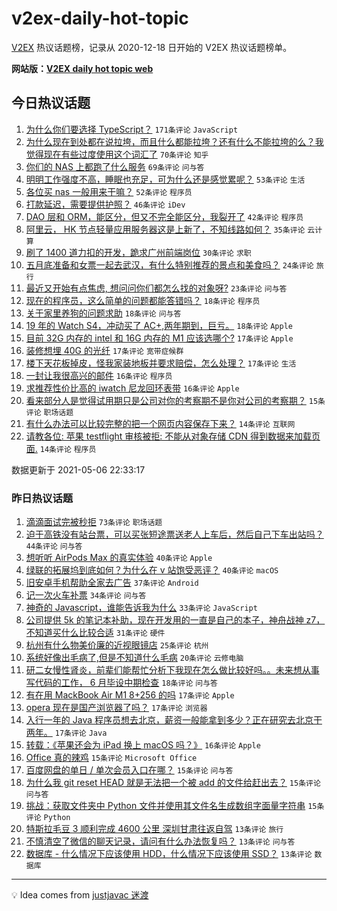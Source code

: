 # v2ex-daily-hot-topic

[V2EX](https://www.v2ex.com/) 热议话题榜，记录从 2020-12-18 日开始的 V2EX 热议话题榜单。

**网站版：[V2EX daily hot topic web](https://boojack.github.io/v2ex-daily-hot-topic-web/)**

## 今日热议话题

<!-- TODAY BEGIN -->

1. [为什么你们要选择 TypeScript？](https://www.v2ex.com/t/775169) `171条评论` `JavaScript`
1. [为什么现在到处都在说拉垮，而且什么都能拉垮？还有什么不能拉垮的么？我觉得现在有些过度使用这个词汇了](https://www.v2ex.com/t/775084) `70条评论` `知乎`
1. [你们的 NAS 上都跑了什么服务](https://www.v2ex.com/t/775071) `69条评论` `问与答`
1. [明明工作强度不高，睡眠也充足，可为什么还是感觉累呢？](https://www.v2ex.com/t/775166) `53条评论` `生活`
1. [各位买 nas 一般用来干嘛？](https://www.v2ex.com/t/775159) `52条评论` `程序员`
1. [打款延迟，需要提供护照？](https://www.v2ex.com/t/775129) `46条评论` `iDev`
1. [DAO 层和 ORM，能区分，但又不完全能区分，我裂开了](https://www.v2ex.com/t/775162) `42条评论` `程序员`
1. [阿里云， HK 节点轻量应用服务器这是上新了，不知线路如何？](https://www.v2ex.com/t/775103) `35条评论` `云计算`
1. [刷了 1400 道力扣的开发，跪求广州前端岗位](https://www.v2ex.com/t/775284) `30条评论` `求职`
1. [五月底准备和女票一起去武汉，有什么特别推荐的景点和美食吗？](https://www.v2ex.com/t/775200) `24条评论` `旅行`
1. [最近又开始有点焦虑, 想问问你们都怎么找的对象呀?](https://www.v2ex.com/t/775227) `23条评论` `问与答`
1. [现在的程序员，这么简单的问题都能答错吗？](https://www.v2ex.com/t/775262) `18条评论` `程序员`
1. [关于家里养狗的问题求助](https://www.v2ex.com/t/775249) `18条评论` `问与答`
1. [19 年的 Watch S4，冲动买了 AC+,两年期到，巨亏。](https://www.v2ex.com/t/775092) `18条评论` `Apple`
1. [目前 32G 内存的 intel 和 16G 内存的 M1 应该选哪个?](https://www.v2ex.com/t/775286) `17条评论` `Apple`
1. [装修想埋 40G 的光纤](https://www.v2ex.com/t/775211) `17条评论` `宽带症候群`
1. [楼下天花板掉皮，怪我家装地板并要求赔偿，怎么处理？](https://www.v2ex.com/t/775186) `17条评论` `生活`
1. [一封让我很高兴的邮件](https://www.v2ex.com/t/775291) `16条评论` `程序员`
1. [求推荐性价比高的 iwatch 尼龙回环表带](https://www.v2ex.com/t/775263) `16条评论` `Apple`
1. [看来部分人是觉得试用期只是公司对你的考察期不是你对公司的考察期？](https://www.v2ex.com/t/775072) `15条评论` `职场话题`
1. [有什么办法可以比较完整的把一个网页内容保存下来？](https://www.v2ex.com/t/775307) `14条评论` `互联网`
1. [请教各位: 苹果 testflight 审核被拒: 不能从对象存储 CDN 得到数据来加载页面.](https://www.v2ex.com/t/775066) `14条评论` `程序员`

数据更新于 2021-05-06 22:33:17

<!-- TODAY END -->

### 昨日热议话题

<!-- YESTERDAY BEGIN -->

1. [滴滴面试完被秒拒](https://www.v2ex.com/t/774958) `73条评论` `职场话题`
1. [迫于高铁没有站台票，可以买张短途票送老人上车后，然后自己下车出站吗？](https://www.v2ex.com/t/774949) `44条评论` `问与答`
1. [想听听 AirPods Max 的真实体验](https://www.v2ex.com/t/774955) `40条评论` `Apple`
1. [绿联的拓展坞到底如何？为什么在 v 站饱受恶评？](https://www.v2ex.com/t/774996) `40条评论` `macOS`
1. [旧安卓手机帮助全家去广告](https://www.v2ex.com/t/774960) `37条评论` `Android`
1. [记一次火车补票](https://www.v2ex.com/t/774934) `34条评论` `问与答`
1. [神奇的 Javascript，谁能告诉我为什么](https://www.v2ex.com/t/774968) `33条评论` `JavaScript`
1. [公司提供 5k 的笔记本补助，现在开发用的一直是自己的本子，神舟战神 z7，不知道买什么比较合适](https://www.v2ex.com/t/774961) `31条评论` `硬件`
1. [杭州有什么物美价廉的近视眼镜店](https://www.v2ex.com/t/774935) `25条评论` `杭州`
1. [系统好像出毛病了,但是不知道什么毛病](https://www.v2ex.com/t/774942) `20条评论` `云修电脑`
1. [研二女慢性肾炎，前辈们能帮忙分析下我现在怎么做比较好吗。。未来想从事写代码的工作， 6 月毕设中期检查](https://www.v2ex.com/t/775003) `18条评论` `问与答`
1. [有在用 MackBook Air M1 8+256 的吗](https://www.v2ex.com/t/775036) `17条评论` `Apple`
1. [opera 现在是国产浏览器了吗？](https://www.v2ex.com/t/775017) `17条评论` `浏览器`
1. [入行一年的 Java 程序员想去北京，薪资一般能拿到多少？正在研究去北京干两年。](https://www.v2ex.com/t/775002) `17条评论` `Java`
1. [转载：《苹果还会为 iPad 换上 macOS 吗？》](https://www.v2ex.com/t/774971) `16条评论` `Apple`
1. [Office 真的辣鸡](https://www.v2ex.com/t/775004) `15条评论` `Microsoft Office`
1. [百度网盘的单日 / 单次会员入口在哪？](https://www.v2ex.com/t/774980) `15条评论` `问与答`
1. [为什么我 git reset HEAD 就是无法把一个被 add 的文件给赶出去？](https://www.v2ex.com/t/774950) `15条评论` `问与答`
1. [挑战：获取文件夹中 Python 文件并使用其文件名生成数组字面量字符串](https://www.v2ex.com/t/774944) `15条评论` `Python`
1. [特斯拉毛豆 3 顺利完成 4600 公里 深圳甘肃往返自驾](https://www.v2ex.com/t/775052) `13条评论` `旅行`
1. [不慎清空了微信的聊天记录，请问有什么办法恢复吗？](https://www.v2ex.com/t/775013) `13条评论` `问与答`
1. [数据库 - 什么情况下应该使用 HDD，什么情况下应该使用 SSD？](https://www.v2ex.com/t/774966) `13条评论` `数据库`

<!-- YESTERDAY END -->

---

💡 Idea comes from [justjavac 迷渡](https://github.com/justjavac/)
